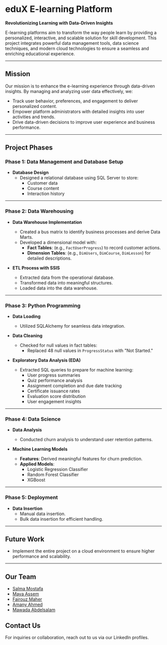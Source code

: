 # eduX E-learning Platform  
**Revolutionizing Learning with Data-Driven Insights**  

E-learning platforms aim to transform the way people learn by providing a personalized, interactive, and scalable solution for skill development. This project integrates powerful data management tools, data science techniques, and modern cloud technologies to ensure a seamless and enriching educational experience.

---

## Mission  
Our mission is to enhance the e-learning experience through data-driven insights. By managing and analyzing user data effectively, we:  
- Track user behavior, preferences, and engagement to deliver personalized content.  
- Empower platform administrators with detailed insights into user activities and trends.  
- Drive data-driven decisions to improve user experience and business performance.  

---

## Project Phases  

### Phase 1: Data Management and Database Setup  
- **Database Design**  
  - Designed a relational database using SQL Server to store:  
    - Customer data  
    - Course content  
    - Interaction history  

---

### Phase 2: Data Warehousing  
- **Data Warehouse Implementation**  
  - Created a bus matrix to identify business processes and derive Data Marts.  
  - Developed a dimensional model with:  
    - **Fact Tables**: (e.g., `FactUserProgress`) to record customer actions.  
    - **Dimension Tables**: (e.g., `DimUsers`, `DimCourse`, `DimLesson`) for detailed descriptions.  

- **ETL Process with SSIS**  
  - Extracted data from the operational database.  
  - Transformed data into meaningful structures.  
  - Loaded data into the data warehouse.  

---

### Phase 3: Python Programming  
- **Data Loading**  
  - Utilized SQLAlchemy for seamless data integration.  

- **Data Cleaning**  
  - Checked for null values in fact tables:  
    - Replaced 48 null values in `ProgressStatus` with "Not Started."  

- **Exploratory Data Analysis (EDA)**  
  - Extracted SQL queries to prepare for machine learning:  
    - User progress summaries  
    - Quiz performance analysis  
    - Assignment completion and due date tracking  
    - Certificate issuance rates  
    - Evaluation score distribution  
    - User engagement insights  

---

### Phase 4: Data Science  
- **Data Analysis**  
  - Conducted churn analysis to understand user retention patterns.  

- **Machine Learning Models**  
  - **Features**: Derived meaningful features for churn prediction.  
  - **Applied Models**:  
    - Logistic Regression Classifier  
    - Random Forest Classifier  
    - XGBoost  

---

### Phase 5: Deployment  
- **Data Insertion**  
  - Manual data insertion.  
  - Bulk data insertion for efficient handling.  

---

## Future Work  
- Implement the entire project on a cloud environment to ensure higher performance and scalability.  

---

## Our Team  
- [Salma Mostafa](https://www.linkedin.com/in/sallmamostaffa/)  
- [Maya Assem](https://www.linkedin.com/in/maya-assem-611b4723b/)  
- [Fairouz Maher](https://www.linkedin.com/in/fairouz-ghazaly-76103227b/)  
- [Amany Ahmed](https://www.linkedin.com/in/amany-ahmed-4ba22632b/)  
- [Mawada Abdelsalam](https://www.linkedin.com/in/mawada-a-salam-20a3b7274/)  


## Contact Us  
For inquiries or collaboration, reach out to us via our LinkedIn profiles.
